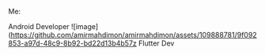 Me:

Android Developer ![image](https://github.com/amirmahdimon/amirmahdimon/assets/109888781/9f092853-a97d-48c9-8b92-bd22d13b4b57z
Flutter Dev

